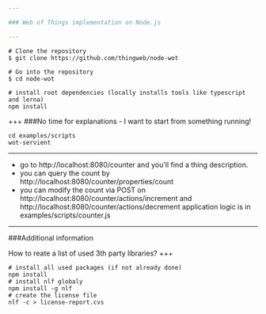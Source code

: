```yaml
---

### Web of Things implementation on Node.js

---
```


```shell
# Clone the repository
$ git clone https://github.com/thingweb/node-wot

# Go into the repository
$ cd node-wot

# install root dependencies (locally installs tools like typescript and lerna)
npm install
```

+++
###No time for explanations - I want to start from something running!


```shell
cd examples/scripts
wot-servient
```

---

- go to http://localhost:8080/counter and you'll find a thing description.
- you can query the count by http://localhost:8080/counter/properties/count
- you can modify the count via POST on http://localhost:8080/counter/actions/increment and http://localhost:8080/counter/actions/decrement
application logic is in examples/scripts/counter.js

---
###Additional information

How to reate a list of used 3th party libraries?
+++
```shell
# install all used packages (if not already done)
npm install
# install nlf globaly
npm install -g nlf
# create the license file
nlf -c > license-report.cvs
```